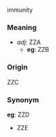 immunity
### Meaning
+ _adj_: ZZA
    + __eg__: ZZB

### Origin

ZZC

### Synonym

__eg__: ZZD

+ ZZE


